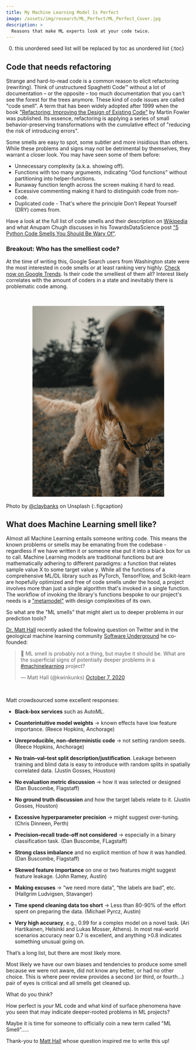 ```yaml
---
title: My Machine Learning Model Is Perfect
image: /assets/img/research/ML_Perfect/ML_Perfect_Cover.jpg
description: > 
  Reasons that make ML experts look at your code twice.
---
```


0. this unordered seed list will be replaced by toc as unordered list
{:toc}

## Code that needs refactoring

Strange and hard-to-read code is a common reason to elicit refactoring (rewriting).
Think of unstructured Spaghetti Code&trade; without a lot of documentation &#8211; or the opposite &#8211; too much documentation that you can't see the forest for the trees anymore.
These kind of code issues are called "code smell".
A term that has been widely adopted after 1999 when the book <a href="https://martinfowler.com/books/refactoring.html" target="_blank">"Refactoring: Improving the Design of Existing Code"</a> by Martin Fowler was published.
Its essence, refactoring is applying a series of small behavior-preserving transformations with the cumulative effect of "reducing the risk of introducing errors".


Some smells are easy to spot, some subtler and more insidious than others.
While these problems and signs may not be detrimental by themselves, they warrant a closer look.
You may have seen some of them before:

- Unnecessary complexity (a.k.a. showing off).
- Functions with too many arguments, indicating "God functions" without partitioning into helper-functions.
- Runaway function length across the screen making it hard to read.
- Excessive commenting making it hard to distinguish code from non-code.
- Duplicated code - That's where the principle Don't Repeat Yourself (DRY) comes from.

Have a look at the full list of code smells and their description on <a href="https://en.wikipedia.org/wiki/Code_smell" target="_blank">Wikipedia</a> and what Anupam Chugh discusses in his TowardsDataScience post <a href="https://towardsdatascience.com/5-python-code-smells-you-should-be-wary-of-c48cc0eb9d8b" target="_blank">"5 Python Code Smells You Should Be Wary Of"</a>.


### Breakout: Who has the smelliest code?

At the time of writing this, Google Search users from Washington state were the most interested in code smells or at least ranking very highly. <a href="https://trends.google.com/trends/explore?date=all&geo=US&q=%2Fm%2F01h_xq" target="_blank">Check now on Google Trends</a>. 
Is their code the smelliest of them all? Interest likely correlates with the amount of coders in a state and inevitably there is problematic code among.

<br>
<p align="center"><img src="/assets/img/research/ML_Perfect/ML_perfect_dog.jpg" alt="Christian Haller ML_Perfect dog" style="width:360px"></p>
Photo by <a href="https://unsplash.com/@claybanks" target="_blank">@claybanks</a>  on Unsplash
{:.figcaption}
<br>

## What does Machine Learning smell like?

Almost all Machine Learning entails someone writing code.
This means the known problems or smells may be emanating from the codebase - regardless if we have written it or someone else put it into a black box for us to call.
Machine Learning models are traditional functions but are mathematically adhering to different paradigms: a function that relates sample value X to some target value y.
While all the functions of a comprehensive ML/DL library such as PyTorch, TensorFlow, and Scikit-learn are hopefully optimized and free of code smells under the hood, a project involves more than just a single algorithm that's invoked in a single function.
The workflow of invoking the library's functions bespoke to our project's needs is a <a href="https://en.wikipedia.org/wiki/Metamodeling" target="_blank">"metamodel"</a> with design complexities of its own.

So what are the "ML smells" that might alert us to deeper problems in our prediction tools?

<a href="https://agilescientific.com/who" target="_blank">Dr. Matt Hall</a> recently asked the following question on Twitter and in the geological machine learning community <a href="https://softwareunderground.org/" target="_blank">Software Underground</a> he co-founded:

<blockquote class="twitter-tweet"><p lang="en" dir="ltr">🐽 ML smell is probably not a thing, but maybe it should be. What are the superficial signs of potentially deeper problems in a <a href="https://twitter.com/hashtag/machinelearning?src=hash&amp;ref_src=twsrc%5Etfw">#machinelearning</a> project?</p>&mdash; Matt Hall (@kwinkunks) <a href="https://twitter.com/kwinkunks/status/1313841986886152194?ref_src=twsrc%5Etfw" target="_blank">October 7, 2020</a></blockquote> <script async src="https://platform.twitter.com/widgets.js" charset="utf-8"></script> 

<br>

Matt crowdsourced some excellent responses:

- **Black-box services** such as AutoML.

- **Counterintuitive model weights** -> known effects have low feature importance. (Reece Hopkins, Anchorage)

- **Unreproducible, non-deterministic code** -> not setting random seeds. (Reece Hopkins, Anchorage)

- **No train–val–test split description/justification**. Leakage between training and blind data is easy to introduce with random splits in spatially correlated data. (Justin Gosses, Houston)

- **No evaluation metric discussion** -> how it was selected or designed (Dan Buscombe, Flagstaff)

- **No ground truth discussion** and how the target labels relate to it. (Justin Gosses, Houston)

- **Excessive hyperparameter precision** -> might suggest over-tuning. (Chris Dinneen, Perth)

- **Precision–recall trade-off not considered** -> especially in a binary classification task. (Dan Buscombe, FLagstaff)

- **Strong class imbalance** and no explicit mention of how it was handled. (Dan Buscombe, Flagstaff)

- **Skewed feature importance** on one or two features might suggest feature leakage. (John Ramey, Austin)

- **Making excuses** -> “we need more data”, “the labels are bad”, etc. (Hallgrim Ludvigsen, Stavanger)

- **Time spend cleaning data too short** -> Less than 80-90% of the effort spent on preparing the data. (Michael Pyrcz, Austin)

- **Very high accuracy**, e.g., 0.99 for a complex model on a novel task. (Ari Hartikainen, Helsinki and Lukas Mosser, Athens). In most real-world scenarios accuracy near 0.7 is excellent, and anything >0.8 indicates something unusual going on.

That’s a long list, but there are most likely more.

Most likely we have our own biases and tendencies to produce some smell because we were not aware, did not know any better, or had no other choice.
This is where peer review provides a second (or third, or fourth...) pair of eyes is critical and all smells get cleaned up.

What do you think?

How perfect is *your* ML code and what kind of surface phenomena have you seen that may indicate deeper-rooted problems in ML projects?

Maybe it is time for someone to officially coin a new term called "ML Smell".....

Thank-you to <a href="https://twitter.com/kwinkunks/status/1313841986886152194?ref_src=twsrc%5Etfw" target="_blank">Matt Hall</a> whose question inspired me to write this up!
